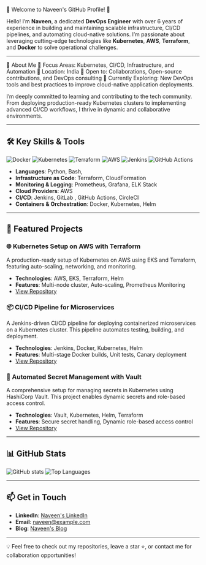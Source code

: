🌟 Welcome to Naveen's GitHub Profile! 🌟

Hello! I’m **Naveen**, a dedicated **DevOps Engineer** with over 6 years of experience in building and maintaining scalable infrastructure, CI/CD pipelines, and automating cloud-native solutions. I’m passionate about leveraging cutting-edge technologies like **Kubernetes**, **AWS**, **Terraform**, and **Docker** to solve  operational challenges.

---

🚀 About Me
🔧 Focus Areas: Kubernetes, CI/CD, Infrastructure, and Automation
📍 Location: India
💼 Open to: Collaborations, Open-source contributions, and DevOps consulting
🌱 Currently Exploring: New DevOps tools and best practices to improve cloud-native application deployments.

I’m deeply committed to learning and contributing to the tech community. From deploying production-ready Kubernetes clusters to implementing advanced CI/CD workflows, I thrive in dynamic and collaborative environments.

---

## 🛠️ Key Skills & Tools

![Docker](https://img.shields.io/badge/Docker-blue?logo=docker&style=flat-square)
![Kubernetes](https://img.shields.io/badge/Kubernetes-blue?logo=kubernetes&style=flat-square)
![Terraform](https://img.shields.io/badge/Terraform-623CE4?logo=terraform&style=flat-square)
![AWS](https://img.shields.io/badge/AWS-orange?logo=amazon-aws&style=flat-square)
![Jenkins](https://img.shields.io/badge/Jenkins-white?logo=jenkins&style=flat-square)
![GitHub Actions](https://img.shields.io/badge/GitHub%20Actions-black?logo=github-actions&style=flat-square)

- **Languages**: Python, Bash, 
- **Infrastructure as Code**: Terraform, CloudFormation
- **Monitoring & Logging**: Prometheus, Grafana, ELK Stack
- **Cloud Providers**: AWS
- **CI/CD**: Jenkins, GitLab , GitHub Actions, CircleCI
- **Containers & Orchestration**: Docker, Kubernetes, Helm

---

## 📌 Featured Projects

### 🌐 Kubernetes Setup on AWS with Terraform
A production-ready setup of Kubernetes on AWS using EKS and Terraform, featuring auto-scaling, networking, and monitoring.
- **Technologies**: AWS, EKS, Terraform, Helm
- **Features**: Multi-node cluster, Auto-scaling, Prometheus Monitoring
- [View Repository](https://github.com/your-profile/kubernetes-terraform-eks)

### 📦 CI/CD Pipeline for Microservices
A Jenkins-driven CI/CD pipeline for deploying containerized microservices on a Kubernetes cluster. This pipeline automates testing, building, and deployment.
- **Technologies**: Jenkins, Docker, Kubernetes, Helm
- **Features**: Multi-stage Docker builds, Unit tests, Canary deployment
- [View Repository](https://github.com/your-profile/cicd-microservices-pipeline)

### 🔐 Automated Secret Management with Vault
A comprehensive setup for managing secrets in Kubernetes using HashiCorp Vault. This project enables dynamic secrets and role-based access control.
- **Technologies**: Vault, Kubernetes, Helm, Terraform
- **Features**: Secure secret handling, Dynamic role-based access control
- [View Repository](https://github.com/your-profile/secret-management-vault)

---

## 📊 GitHub Stats

![GitHub stats](https://github-readme-stats.vercel.app/api?username=Naveen8562&show_icons=true&theme=dark&count_private=true)
![Top Languages](https://github-readme-stats.vercel.app/api/top-langs/?username=Naveen8562&layout=compact&theme=dark)

---

## 📫 Get in Touch

- **LinkedIn**: [Naveen's LinkedIn](https://www.linkedin.com/in/naveen8562)
- **Email**: [naveen@example.com](mailto:naveen07gmail.com)
- **Blog**: [Naveen's Blog](https://naveenblog.com)

---

💡 Feel free to check out my repositories, leave a star ⭐, or contact me for collaboration opportunities!
